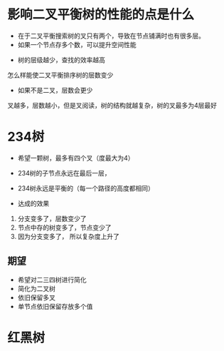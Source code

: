 # 影响二叉平衡树的性能的点是什么
- 在于二叉平衡搜索树的叉只有两个，导致在节点铺满时也有很多层。
- 如果一个节点存多个数，可以提升空间性能

* 树的层级越少，查找的效率越高

怎么样能使二叉平衡排序树的层数变少

* 如果不是二叉，层数会更少

叉越多，层数越小，但是叉阅读，树的结构就越复杂，树的叉最多为4层最好


# 234树
- 希望一颗树，最多有四个叉（度最大为4）
- 234树的子节点永远在最后一层，
- 234树永远是平衡的（每一个路径的高度都相同）

- 达成的效果
1. 分支变多了，层数变少了
2. 节点中存的树变多了，节点变少了
3. 因为分支变多了， 所以复杂度上升了

## 期望
- 希望对二三四树进行简化
- 简化为二叉树
- 依旧保留多叉
- 单节点依旧保留存放多个值

# 红黑树
